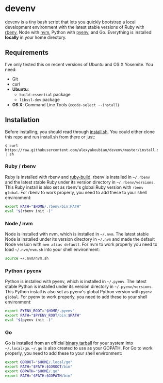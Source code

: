 # devenv

devenv is a tiny bash script that lets you quickly bootstrap a local development environment with the latest stable versions of Ruby with [rbenv](https://github.com/sstephenson/rbenv), Node with [nvm](https://github.com/creationix/nvm), Python with [pyenv](https://github.com/yyuu/pyenv), and Go. Everything is installed **locally** in your home directory.

## Requirements

I've only tested this on recent versions of Ubuntu and OS X Yosemite. You need:

  * Git
  * curl
  * **Ubuntu**:
    * `build-essential` package
    * `libssl-dev` package
  * **OS X**: Command Line Tools (`xcode-select --install`)

## Installation

Before installing, you should read through [install.sh](install.sh). You could either clone this repo and run install.sh from there or just:

```
$ curl https://raw.githubusercontent.com/alexyakoubian/devenv/master/install.sh | sh
```

### Ruby / rbenv

Ruby is installed with rbenv and [ruby-build](https://github.com/sstephenson/ruby-build). rbenv is installed in `~/.rbenv` and the latest stable Ruby under its version directory in `~/.rbenv/versions`. This Ruby install is also set as rbenv's global Ruby version with `rbenv global`. For rbenv to work properly, you need to add these to your shell environment:

```sh
export PATH="$HOME/.rbenv/bin:PATH"
eval "$(rbenv init -)"
```

### Node / nvm

Node is installed with nvm, which is installed in `~/.nvm`. The latest stable Node is installed under its version directory in `~/.nvm` and made the default Node version with `nvm alias default`. For nvm to work properly you need to load `~/.nvm/nvm.sh` into your shell environment:

```sh
source ~/.nvm/nvm.sh
```

### Python / pyenv

Python is installed with pyenv, which is installed in `~/.pyenv`. The latest stable Python is installed under its version directory in `~/.pyenv/versions`. This Python install is also set as pyenv's global Python version with `pyenv global`. For pyenv to work properly, you need to add these to your shell environment:

```sh
export PYENV_ROOT="$HOME/.pyenv"
export PATH="$PYENV_ROOT/bin:$PATH"
eval "$(pyenv init -)"
```

### Go

Go is installed from an official [binary tarball](https://code.google.com/p/go/downloads/list?q=OpSys-FreeBSD+OR+OpSys-Linux+OR+OpSys-OSX+Type-Archive) for your system into `~/.local/go`. `~/.go` is also created to use as your GOPATH. For Go to work properly, you need to add these to your shell environment:

```sh
export GOROOT="$HOME/.local/go"
export PATH="$PATH:$GOROOT/bin"
export GOPATH="$HOME/.go"
export PATH="$PATH:$GOPATH/bin"
```
